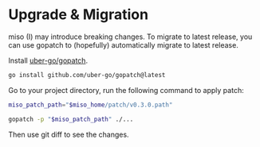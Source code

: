 # Upgrade & Migration

miso (I) may introduce breaking changes. To migrate to latest release, you can use gopatch to (hopefully) automatically migrate to latest release.

Install [uber-go/gopatch](https://github.com/uber-go/gopatch).

```sh
go install github.com/uber-go/gopatch@latest
```

Go to your project directory, run the following command to apply patch:

```sh
miso_patch_path="$miso_home/patch/v0.3.0.path"

gopatch -p "$miso_patch_path" ./...
```

Then use git diff to see the changes.